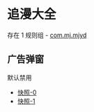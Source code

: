 # 追漫大全

存在 1 规则组 - [com.mj.mjyd](/src/apps/com.mj.mjyd.ts)

## 广告弹窗

默认禁用

- [快照-0](https://i.gkd.li/import/12877729)
- [快照-1](https://i.gkd.li/import/12895086)
